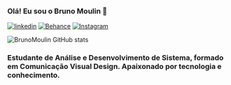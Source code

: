 ### Olá! Eu sou o Bruno Moulin 🌈


[![linkedin](https://img.shields.io/badge/LinkedIn-0077B5?style=for-the-badge&logo=linkedin&logoColor=white)](https://www.linkedin.com/in/bruno-moulin/)
[![Behance](https://img.shields.io/badge/-Behance-blue?style=for-the-badge&logo=behance&logoColor=white)](https://www.behance.net/BrunoMoulin)
[![Instagram](https://img.shields.io/badge/Instagram-E4405F?style=for-the-badge&logo=instagram&logoColor=white)](https://www.instagram.com/Bruno_Moulin)


![BrunoMoulin GitHub stats](https://github-readme-stats.vercel.app/api?username=Bruno-Moulin&show_icons=true&theme=radical)

### Estudante de Análise e Desenvolvimento de Sistema, formado em Comunicação Visual Design. Apaixonado por tecnologia e conhecimento. 

